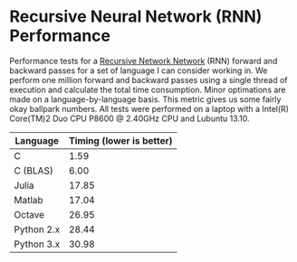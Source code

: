 # Recursive Neural Network (RNN) Performance #

Performance tests for a [Recursive Network Network][rnn] (RNN) forward and
backward passes for a set of language I can consider working in.
We perform one million forward and backward passes using a single thread of
execution and calculate the total time consumption.
Minor optimations are made on a language-by-language basis.
This metric gives us some fairly okay ballpark numbers.
All tests were performed on a laptop with a
Intel(R) Core(TM)2 Duo CPU P8600 @ 2.40GHz CPU and Lubuntu 13.10.

Language    | Timing (lower is better)
----------- | ------------------------
C           | 1.59
C (BLAS)    | 6.00
Julia       | 17.85
Matlab      | 17.04
Octave      | 26.95
Python 2.x  | 28.44
Python 3.x  | 30.98

[rnn]: http://www.socher.org/uploads/Main/2010SocherManningNg.pdf
